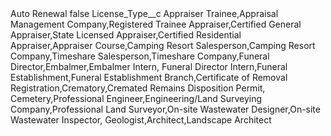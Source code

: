 <?xml version="1.0" encoding="UTF-8"?>
<CustomMetadata xmlns="http://soap.sforce.com/2006/04/metadata" xmlns:xsi="http://www.w3.org/2001/XMLSchema-instance" xmlns:xsd="http://www.w3.org/2001/XMLSchema">
    <label>Auto Renewal</label>
    <protected>false</protected>
    <values>
        <field>License_Type__c</field>
        <value xsi:type="xsd:string">Appraiser Trainee,Appraisal Management Company,Registered Trainee Appraiser,Certified General Appraiser,State Licensed Appraiser,Certified Residential Appraiser,Appraiser Course,Camping Resort Salesperson,Camping Resort Company,Timeshare Salesperson,Timeshare Company,Funeral Director,Embalmer,Embalmer Intern, Funeral Director Intern,Funeral Establishment,Funeral Establishment Branch,Certificate of Removal Registration,Crematory,Cremated Remains Disposition Permit, Cemetery,Professional Engineer,Engineering/Land Surveying Company,Professional Land Surveyor,On-site Wastewater Designer,On-site Wastewater Inspector, Geologist,Architect,Landscape Architect</value>
    </values>
</CustomMetadata>
